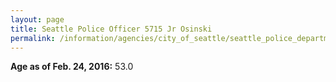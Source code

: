 ```yaml
---
layout: page
title: Seattle Police Officer 5715 Jr Osinski
permalink: /information/agencies/city_of_seattle/seattle_police_department/copbook/5715/
---
```


**Age as of Feb. 24, 2016:** 53.0
